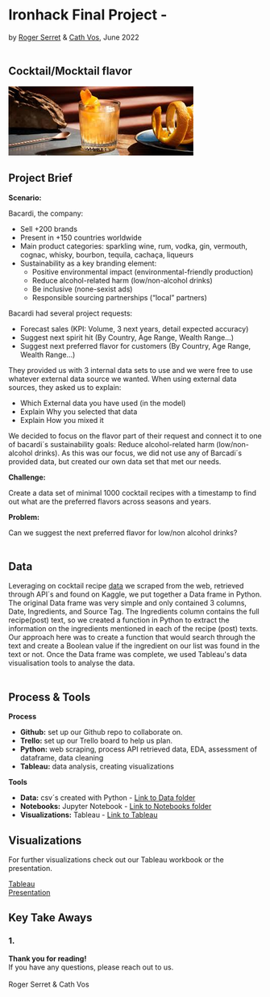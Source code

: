 # Ironhack Final Project - 
by [Roger Serret](https://github.com/rogerserret) & [Cath Vos](https://github.com/cathvos), June 2022
<br/><br/>

## Cocktail/Mocktail flavor

![Classification Case Study](https://github.com/cathvos/IH-final-project/blob/main/Presentation/image%20readme.jpeg?raw=true)

## Project Brief
**Scenario:**

Bacardi, the company:
- Sell +200 brands
- Present in +150 countries worldwide
- Main product categories: sparkling wine, rum, vodka, gin, vermouth, cognac, whisky, bourbon, tequila, cachaça, liqueurs
- Sustainability as a key branding element:
  - Positive environmental impact (environmental-friendly production)
  - Reduce alcohol-related harm (low/non-alcohol drinks) 
  - Be inclusive (none-sexist ads)
  - Responsible sourcing partnerships (“local” partners)

Bacardi had several project requests:
- Forecast sales (KPI: Volume, 3 next years, detail expected accuracy)
- Suggest next spirit hit (By Country, Age Range, Wealth Range…)
- Suggest next preferred flavor for customers (By Country, Age Range, Wealth Range…)

They provided us with 3 internal data sets to use and we were free to use whatever external data source we wanted. When using external data sources,  they asked us to explain:
- Which External data you have used (in the model)
- Explain Why you selected that data
- Explain How you mixed it

We decided to focus on the flavor part of their request and connect it to one of bacardi´s sustainability goals: Reduce alcohol-related harm (low/non-alcohol drinks). As this was our focus, we did not use any of Barcadi´s provided data, but created our own data set that met our needs.

**Challenge:**

Create a data set of minimal 1000 cocktail recipes with a timestamp to find out what are the preferred flavors across seasons and years.

**Problem:**

Can we suggest the next preferred flavor for low/non alcohol drinks?<br/><br/>

## Data

Leveraging on cocktail recipe [data](https://github.com/cathvos/IH-final-project/tree/main/Data) we scraped from the web, retrieved through API´s and found on Kaggle, we put together a Data frame in Python. The original Data frame was very simple and only contained 3 columns, Date, Ingredients, and Source Tag. The Ingredients column contains the full recipe(post) text, so we created a function in Python to extract the information on the ingredients mentioned in each of the recipe (post) texts. Our approach here was to create a function that would search through the text and create a Boolean value if the ingredient on our list was found in the text or not. Once the Data frame was complete, we used Tableau's data visualisation tools to analyse the data. <br/> <br/>

## Process & Tools

**Process**

- **Github:** set up our Github repo to collaborate on.<br/>
- **Trello:** set up our Trello board to help us plan.<br/>
- **Python:** web scraping, process API retrieved data, EDA, assessment of dataframe, data cleaning<br/>
- **Tableau:** data analysis, creating visualizations<br/>

**Tools**

 - **Data:** csv´s created with Python - [Link to Data folder](https://github.com/cathvos/IH-final-project/tree/main/Data)
 - **Notebooks:** Jupyter Notebook - [Link to Notebooks folder](https://github.com/cathvos/IH-final-project/tree/main/Notebooks)
 - **Visualizations:** Tableau - [Link to Tableau](https://public.tableau.com/app/profile/roger.serret.aracil/viz/Final_project-Ironhack/TOPHerbsComplementstrendline)


## Visualizations

For further visualizations check out our Tableau workbook or the presentation.

[Tableau](https://public.tableau.com/app/profile/roger.serret.aracil/viz/Final_project-Ironhack/TOPHerbsComplementstrendline) <br/>
[Presentation](https://github.com/cathvos/IH-final-project/tree/main/Presentation)

## Key Take Aways

### 1.  

**Thank you for reading!** <br/>
If you have any questions, please reach out to us.<br/><br/>
Roger Serret & Cath Vos
